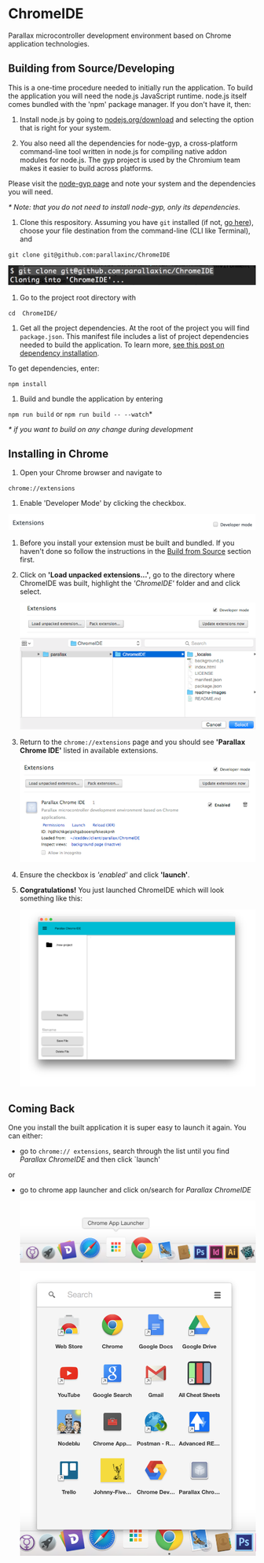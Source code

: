 # ChromeIDE
Parallax microcontroller development environment based on Chrome application technologies.

## Building from Source/Developing

This is a one-time procedure needed to initially run the application.  To build the application you will need the node.js JavaScript runtime.  node.js itself comes bundled with the 'npm' package manager. If you don't have it, then:

1. Install node.js by going to [nodejs.org/download](https://nodejs.org/download/) and selecting the option that is right for your system.

1. You also need all the dependencies for node-gyp, a cross-platform command-line tool written in node.js for compiling native addon modules for node.js.  The gyp project is used by the Chromium team makes it easier to build across platforms.

  Please visit the [node-gyp page](https://github.com/TooTallNate/node-gyp#installation) and note your system and the dependencies you will need.

  _* Note: that you do not need to install node-gyp, only its dependencies._

1. Clone this respository.  Assuming you have `git` installed (if not, [go here](http://git-scm.com/book/en/v2/Getting-Started-Installing-Git)), choose your file destination from the command-line (CLI like Terminal), and

  ` git clone git@github.com:parallaxinc/ChromeIDE `

  ![clone repo](readme-images/clone-chromeIDE.png)

1. Go to the project root directory with

  ` cd  ChromeIDE/ `

1. Get all the project dependencies.  At the root of the project you will find `package.json`.  This manifest file includes a list of project dependencies needed to build the application. To learn more, [see this post on dependency installation](https://github.com/iceddev/getting-started/blob/master/environments/nodejs-and-npm.md#user-content-dependency-installation).

  To get dependencies, enter:

  ` npm install `

1. Build and bundle the application by entering

  `npm run build` or `npm run build -- --watch`*

  _* if you want to build on any change during development_


## Installing in Chrome

1. Open your Chrome browser and navigate to

  ` chrome://extensions `

1. Enable 'Developer Mode' by clicking the checkbox.

  ![enable developer mode](readme-images/enable-developer-mode.png)

1. Before you install your extension must be built and bundled.  If you haven't done so follow the instructions in the [Build from Source](#user-content-build-from-source) section first.

1. Click on __'Load unpacked extensions...'__, go to the directory where ChromeIDE was built, highlight the *'ChromeIDE'* folder and and click select.

	![load extension](readme-images/load-unpacked-extensions.png)
	![select folder](readme-images/select-extension-folder.png)

1. Return to the ` chrome://extensions ` page and you should see __'Parallax Chrome IDE'__ listed in available extensions.

	![chromeIDE listed](readme-images/chromeIDE-listed.png)
1. Ensure the checkbox is *'enabled'* and click __'launch'__.
1. __Congratulations!__ You just launched ChromeIDE which will look something like this:

	![app launched](readme-images/chromeIDE-launched.png)


## Coming Back

One you install the built application it is super easy to launch it again.  You can either:

* go to ` chrome:// extensions `, search through the list until you find *Parallax ChromeIDE* and then click `launch'

or

* go to chrome app launcher and click on/search for *Parallax ChromeIDE*

  ![chrome app launcher](readme-images/chrome-app-launcher.png)

  ![click chromeIDE](readme-images/search-chrome-app-launcher.png)

